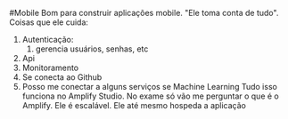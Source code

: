 #Mobile
Bom para construir aplicações mobile. "Ele toma conta de tudo".
Coisas que ele cuida:
1. Autenticação:
	1. gerencia usuários, senhas, etc
2. Api
3. Monitoramento
4. Se conecta ao Github 
5. Posso me conectar a alguns serviços se Machine Learning
Tudo isso funciona no Amplify Studio.
No exame só vão me perguntar o que é o Amplify.
Ele é escalável.
Ele até mesmo hospeda a aplicação
